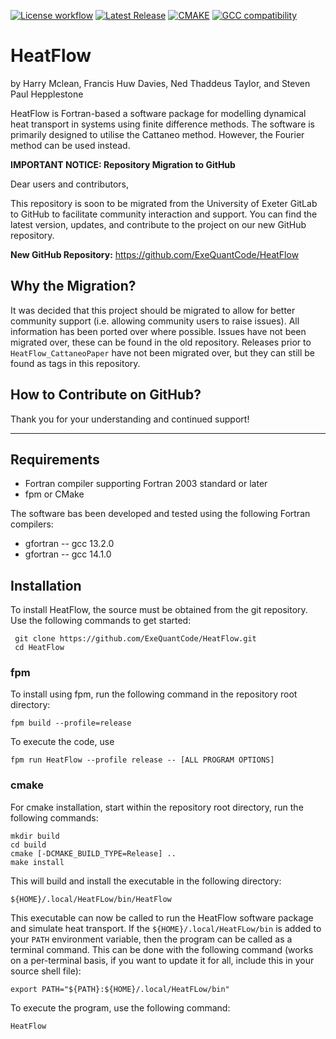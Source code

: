[![License workflow](https://img.shields.io/badge/License-GPLv3-yellow.svg)](https://www.gnu.org/licenses/gpl-3.0.en.html "View GPLv3 license")
[![Latest Release](https://img.shields.io/github/v/release/ExeQuantCode/HeatFlow?sort=semver)](https://github.com/ExeQuantCode/HeatFlow/releases "View on GitHub")
[![CMAKE](https://img.shields.io/badge/cmake-3.27.7-red)](https://github.com/Kitware/CMake/releases/tag/v3.27.7 "View cmake")
[![GCC compatibility](https://img.shields.io/badge/gcc-14.1.0-green)](https://gcc.gnu.org/gcc-14/ "View GCC")


# HeatFlow

by Harry Mclean, Francis Huw Davies, Ned Thaddeus Taylor, and Steven Paul Hepplestone

HeatFlow is Fortran-based a software package for modelling dynamical heat transport in systems using finite difference methods.
The software is primarily designed to utilise the Cattaneo method.
However, the Fourier method can be used instead.

**IMPORTANT NOTICE: Repository Migration to GitHub**

Dear users and contributors,

This repository is soon to be migrated from the University of Exeter GitLab to GitHub to facilitate community interaction and support.
You can find the latest version, updates, and contribute to the project on our new GitHub repository.

**New GitHub Repository:** https://github.com/ExeQuantCode/HeatFlow

## Why the Migration?

It was decided that this project should be migrated to allow for better community support (i.e. allowing community users to raise issues). All information has been ported over where possible. Issues have not been migrated over, these can be found in the old repository. Releases prior to `HeatFlow_CattaneoPaper` have not been migrated over, but they can still be found as tags in this repository.

## How to Contribute on GitHub?

Thank you for your understanding and continued support!

---


## Requirements

- Fortran compiler supporting Fortran 2003 standard or later
- fpm or CMake

The software bas been developed and tested using the following Fortran compilers:
- gfortran -- gcc 13.2.0
- gfortran -- gcc 14.1.0

## Installation

To install HeatFlow, the source must be obtained from the git repository. Use the following commands to get started:
```
 git clone https://github.com/ExeQuantCode/HeatFlow.git
 cd HeatFlow
```

### fpm

To install using fpm, run the following command in the repository root directory:

```
fpm build --profile=release
```

To execute the code, use

```
fpm run HeatFlow --profile release -- [ALL PROGRAM OPTIONS]
```

### cmake

For cmake installation, start within the repository root directory, run the following commands:

```
mkdir build
cd build
cmake [-DCMAKE_BUILD_TYPE=Release] ..
make install
```

This will build and install the executable in the following directory:
```
${HOME}/.local/HeatFLow/bin/HeatFlow
```

This executable can now be called to run the HeatFlow software package and simulate heat transport.
If the `${HOME}/.local/HeatFLow/bin` is added to your `PATH` environment variable, then the program can be called as a terminal command.
This can be done with the following command (works on a per-terminal basis, if you want to update it for all, include this in your source shell file):

```
export PATH="${PATH}:${HOME}/.local/HeatFLow/bin"
```

To execute the program, use the following command:

```
HeatFlow
```